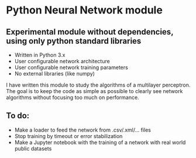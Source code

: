 # Python Neural Network module
## Experimental module without dependencies, using only python standard libraries
* Written in Python 3.x
* User configurable network architecture
* User configurable network training parameters
* No external libraries (like numpy)

I have written this module to study the algorithms of a multilayer perceptron.
The goal is to keep the code as simple as possible to clearly see network algorithms without focusing too much on performance.

## To do:
* Make a loader to feed the network from .csv/.xml/... files
* Stop training by timeout or error stabilization
* Make a Jupyter notebook with the training of a network with real world public datasets
